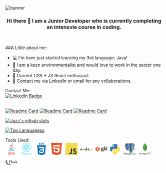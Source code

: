 <img width="853" alt="banner" src="https://user-images.githubusercontent.com/101360549/173238489-5d1f2003-e517-4736-b85e-22b73941c1e8.png">

<h3 align = "center" > Hi there 👋 I am a Junior Developer who is currently completing an intensvie course in coding. </h3>
<br/>

##A Little about me:

- 💻 I’m have just started learning my 3rd language: Java!
- 🌱 I am a keen environmentalist and would love to work in the sector one day.
- 🔭 Current CSS + JS React enthusiast.
- 💬 Contact me via LinkedIn or email for any collaborations.

<div>
Contact Me:
<br/>
<div id="badges">
  <a href="https://www.linkedin.com/in/jasmine-mills-dev">
    <img src="https://img.shields.io/badge/LinkedIn-blue?style=for-the-badge&logo=linkedin&logoColor=white" alt="LinkedIn Badge"/>
  </a>
</div>
<br/>
</div>


[![Readme Card](https://github-readme-stats.vercel.app/api/pin/?username=JazzRose&repo=GeoFun)](https://github.com/JazzRose/GeoFun)
[![Readme Card](https://github-readme-stats.vercel.app/api/pin/?username=JazzRose&repo=travel_bucketlist)](https://github.com/JazzRose/travel_bucketlist)
[![Readme Card](https://github-readme-stats.vercel.app/api/pin/?username=JazzRose&repo=ecommerce-lab)](https://github.com/JazzRose/ecommerce-lab)



[![Jazz's github stats](https://github-readme-stats.vercel.app/api?username=JazzRose&show_icons=true&theme=vue-dark)](https://github.com/JazzRose)

[![Top Languagess](https://github-readme-stats.vercel.app/api/top-langs/?username=JazzRose&layout=compact&theme=vue-dark)](https://github.com/JazzRose)

<div>
Tools Used:
<div>
  <img src="https://github.com/devicons/devicon/blob/master/icons/java/java-original-wordmark.svg" title="Java" alt="Java" width="40" height="40"/>&nbsp;
  <img src="https://github.com/devicons/devicon/blob/master/icons/react/react-original-wordmark.svg" title="React" alt="React" width="40" height="40"/>&nbsp;
  <img src="https://github.com/devicons/devicon/blob/master/icons/css3/css3-plain-wordmark.svg"  title="CSS3" alt="CSS" width="40" height="40"/>&nbsp;
  <img src="https://github.com/devicons/devicon/blob/master/icons/html5/html5-original.svg" title="HTML5" alt="HTML" width="40" height="40"/>&nbsp;
  <img src="https://github.com/devicons/devicon/blob/master/icons/javascript/javascript-original.svg" title="JavaScript" alt="JavaScript" width="40" height="40"/>&nbsp;
  <img src="https://github.com/devicons/devicon/blob/master/icons/nodejs/nodejs-original-wordmark.svg" title="NodeJS" alt="NodeJS" width="40" height="40"/>&nbsp;
  <img src="https://github.com/devicons/devicon/blob/master/icons/git/git-original-wordmark.svg" title="Git" **alt="Git" width="40" height="40"/>
  <img src="https://github.com/devicons/devicon/blob/master/icons/python/python-original.svg" title="Python" alt="Python" width="40" height="40"/>&nbsp;
  <img src="https://github.com/devicons/devicon/blob/master/icons/postgresql/postgresql-original-wordmark.svg" title="Flask" alt="Flask" width="40" height="40"/>&nbsp;
  <img src="https://github.com/devicons/devicon/blob/master/icons/mongodb/mongodb-original-wordmark.svg" title="MongoDB" alt="MongoDB" width="40" height="40"/>&nbsp;
  <img src="https://github.com/devicons/devicon/blob/master/icons/flask/flask-original-wordmark.svg" title="Flask" alt="Flask" width="40" height="40"/>&nbsp;
  
</div>
</div>
